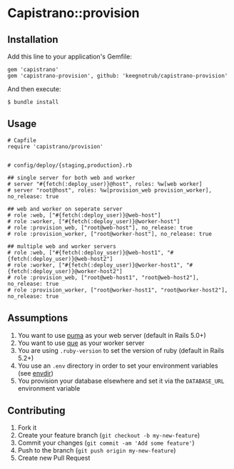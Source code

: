 # Capistrano::provision

## Installation

Add this line to your application's Gemfile:

    gem 'capistrano'
    gem 'capistrano-provision', github: 'keegnotrub/capistrano-provision'

And then execute:

    $ bundle install

## Usage

    # Capfile
    require 'capistrano/provision'


    # config/deploy/{staging,production}.rb

    ## single server for both web and worker
    # server "#{fetch(:deploy_user)}@host", roles: %w[web worker]
    # server "root@host", roles: %w[provision_web provision_worker], no_release: true

    ## web and worker on seperate server
    # role :web, ["#{fetch(:deploy_user)}@web-host"]
    # role :worker, ["#{fetch(:deploy_user)}@worker-host"]
    # role :provision_web, ["root@web-host"], no_release: true
    # role :provision_worker, ["root@worker-host"], no_release: true

    ## multiple web and worker servers
    # role :web, ["#{fetch(:deploy_user)}@web-host1", "#{fetch(:deploy_user)}@web-host2"]
    # role :worker, ["#{fetch(:deploy_user)}@worker-host1", "#{fetch(:deploy_user)}@worker-host2"]
    # role :provision_web, ["root@web-host1", "root@web-host2"], no_release: true
    # role :provision_worker, ["root@worker-host1", "root@worker-host2"], no_release: true

## Assumptions

1. You want to use [puma](https://github.com/puma/puma) as your web server (default in Rails 5.0+)
2. You want to use [que](https://github.com/chanks/que) as your worker server
3. You are using `.ruby-version` to set the version of ruby (default in Rails 5.2+)
4. You use an `.env` directory in order to set your environment variables (see [envdir](http://thedjbway.b0llix.net/daemontools/envdir.html))
5. You provision your database elsewhere and set it via the `DATABASE_URL` environment variable

## Contributing

1. Fork it
2. Create your feature branch (`git checkout -b my-new-feature`)
3. Commit your changes (`git commit -am 'Add some feature'`)
4. Push to the branch (`git push origin my-new-feature`)
5. Create new Pull Request
